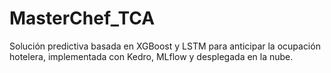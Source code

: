 # MasterChef_TCA
Solución predictiva basada en XGBoost y LSTM para anticipar la ocupación hotelera, implementada con Kedro, MLflow y desplegada en la nube.
